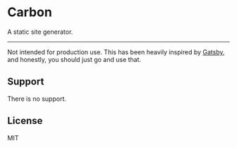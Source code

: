 # Carbon

A static site generator.

---

Not intended for production use. This has been heavily inspired by [Gatsby](https://www.gatsbyjs.org/), and honestly, you should just go and use that.

## Support

There is no support.

## License

MIT
